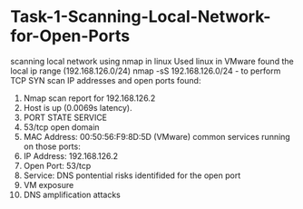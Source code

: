 # Task-1-Scanning-Local-Network-for-Open-Ports
scanning local network using nmap in linux
Used linux in VMware
found the local ip range (192.168.126.0/24)
nmap -sS 192.168.126.0/24 - to perform TCP SYN scan
IP addresses and open ports found:
1. Nmap scan report for 192.168.126.2
2. Host is up (0.0069s latency).
3. PORT   STATE SERVICE
4. 53/tcp open  domain
5. MAC Address: 00:50:56:F9:8D:5D (VMware)
common services running on those ports:
1. IP Address: 192.168.126.2
2. Open Port: 53/tcp
3. Service: DNS
pontential risks identifided for the open port
1. VM exposure
2. DNS amplification attacks
